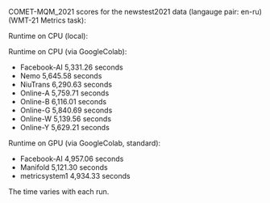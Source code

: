 COMET-MQM_2021 scores for the newstest2021 data (langauge pair: en-ru)(WMT-21 Metrics task):

Runtime on CPU (local):

Runtime on CPU (via GoogleColab):

- Facebook-AI 5,331.26 seconds
- Nemo 5,645.58 seconds
- NiuTrans 6,290.63 seconds
- Online-A 5,759.71 seconds
- Online-B 6,116.01 seconds
- Online-G 5,840.69 seconds
- Online-W 5,139.56 seconds
- Online-Y 5,629.21 seconds

Runtime on GPU (via GoogleColab, standard):

- Facebook-AI 4,957.06 seconds
- Manifold 5,121.30 seconds
- metricsystem1 4,934.33 seconds

The time varies with each run.
